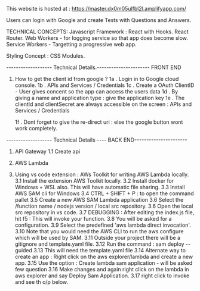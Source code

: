 This website is hosted at : https://master.dx0m05ulfbl2l.amplifyapp.com/

Users can login with Google and create Tests with Questions and Answers.

TECHNICAL CONCEPTS:
Javascript Framework :
React with Hooks.
React Router.
Web Workers - for logging service so that app does become slow.
Service Workers - Targetting a progressive web app.

Styling Concept : CSS Modules.

------------------- Technical Details.----------------------
FRONT END

1. How to get the client id from google ?
   1a . Login in to Google cloud console.
   1b . APIs and Services / Credentials
   1c . Create a OAuth ClientID - User gives concent so the app can access the users data
   1d . By giving a name and application type : give the application key
   1e . The clientId and clientSecret are always accessible on the screen : APIs and Services / Credentials

   1f . Dont forget to give the re-direct uri : else the google button wont work completely.

------------------- Technical Details ---- BACK END----------------------

1. API Gateway
   1.1 Create api
2. AWS Lambda

3. Using vs code extension : AWs Toolkit for writing AWS Lambda locally.
   3.1 Install the extension AWS Toolkit locally.
   3.2 Install docker for Windows + WSL also. This will have automatic file sharing.
   3.3 Install AWS SAM cli for Windows
   3.4 CTRL + SHIFT + P : to open the command pallet
   3.5 Create a new AWS SAM Lambda application
   3.6 Select the /function name / nodejs version / local src repository.
   3.6 Open the local src repository in vs code.
   3.7 DEBUGGING : After editing the index.js file, hit f5 : This will invoke your function.
   3.8 You will be asked for a configuration.
   3.9 Select the predefined 'aws lambda direct invocation'.
   3.10 Note that you would need the AWS CLI to run the aws configure which will be used by SAM.
   3.11 Outside your project there will be a gitignore and template.yaml file.
   3.12 Run the command : sam deploy --guided
   3.13 This will need the template.yaml file
   3.14 Alternate way to create an app : Right click on the aws explorer/lambda and create a new app.
   3.15 Use the option : Create lambda sam application - will be asked few question
   3.16 Make changes and again right click on the lambda in aws explorer and say Deploy Sam Application.
   3.17 right click to invoke and see th o/p below.
